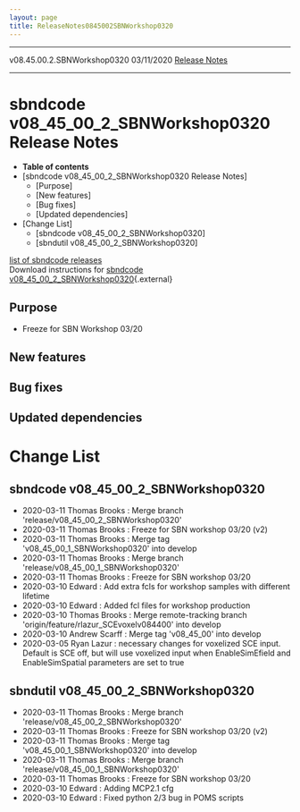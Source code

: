 ```yaml
---
layout: page
title: ReleaseNotes0845002SBNWorkshop0320
---
```


  ----------------------------- ------------ -- -- ----------------------------------------------------------------------
  v08.45.00.2.SBNWorkshop0320   03/11/2020         [Release Notes](ReleaseNotes0845002SBNWorkshop0320.html)
  ----------------------------- ------------ -- -- ----------------------------------------------------------------------



sbndcode v08\_45\_00\_2\_SBNWorkshop0320 Release Notes
============================================================================================================================

-   **Table of contents**
-   [sbndcode v08\_45\_00\_2\_SBNWorkshop0320 Release
    Notes]
    -   [Purpose]
    -   [New features]
    -   [Bug fixes]
    -   [Updated dependencies]
-   [Change List]
    -   [sbndcode
        v08\_45\_00\_2\_SBNWorkshop0320]
    -   [sbndutil
        v08\_45\_00\_2\_SBNWorkshop0320]

[list of sbndcode
releases](List_of_SBND_code_releases.html)\
Download instructions for [sbndcode
v08\_45\_00\_2\_SBNWorkshop0320](http://scisoft.fnal.gov/scisoft/bundles/sbnd/v08_45_00_2_SBNWorkshop0320/sbndcode-v08_45_00_2_SBNWorkshop0320.html){.external}



Purpose
----------------------------------

-   Freeze for SBN Workshop 03/20



New features
--------------------------------------------



Bug fixes
--------------------------------------



Updated dependencies
------------------------------------------------------------



Change List
==========================================



sbndcode v08\_45\_00\_2\_SBNWorkshop0320
------------------------------------------------------------------------------------------------

-   2020-03-11 Thomas Brooks : Merge branch
    \'release/v08\_45\_00\_2\_SBNWorkshop0320\'
-   2020-03-11 Thomas Brooks : Freeze for SBN workshop 03/20 (v2)
-   2020-03-11 Thomas Brooks : Merge tag
    \'v08\_45\_00\_1\_SBNWorkshop0320\' into develop
-   2020-03-11 Thomas Brooks : Merge branch
    \'release/v08\_45\_00\_1\_SBNWorkshop0320\'
-   2020-03-11 Thomas Brooks : Freeze for SBN workshop 03/20
-   2020-03-10 Edward : Add extra fcls for workshop samples with
    different lifetime
-   2020-03-10 Edward : Added fcl files for workshop production
-   2020-03-10 Thomas Brooks : Merge remote-tracking branch
    \'origin/feature/rlazur\_SCEvoxelv084400\' into develop
-   2020-03-10 Andrew Scarff : Merge tag \'v08\_45\_00\' into develop
-   2020-03-05 Ryan Lazur : necessary changes for voxelized SCE input.
    Default is SCE off, but will use voxelized input when
    EnableSimEfield and EnableSimSpatial parameters are set to true



sbndutil v08\_45\_00\_2\_SBNWorkshop0320
------------------------------------------------------------------------------------------------

-   2020-03-11 Thomas Brooks : Merge branch
    \'release/v08\_45\_00\_2\_SBNWorkshop0320\'
-   2020-03-11 Thomas Brooks : Freeze for SBN workshop 03/20 (v2)
-   2020-03-11 Thomas Brooks : Merge tag
    \'v08\_45\_00\_1\_SBNWorkshop0320\' into develop
-   2020-03-11 Thomas Brooks : Merge branch
    \'release/v08\_45\_00\_1\_SBNWorkshop0320\'
-   2020-03-11 Thomas Brooks : Freeze for SBN workshop 03/20
-   2020-03-10 Edward : Adding MCP2.1 cfg
-   2020-03-10 Edward : Fixed python 2/3 bug in POMS scripts
